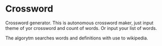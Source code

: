 # Crossword
Сrossword generator. This is autonomous crossword maker, just input theme of yor crossword and count of words. Or input your list of words.

The algorytm searches words and definitions with use to wikipedia.
